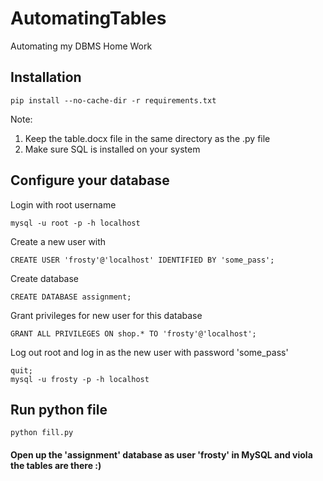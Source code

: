 # AutomatingTables
Automating my DBMS Home Work


## Installation
```
pip install --no-cache-dir -r requirements.txt
```
Note: 
1.  Keep the table.docx file in the same directory as the .py file
2.  Make sure SQL is installed on your system

## Configure your database
Login with root username
```
mysql -u root -p -h localhost
```
Create a new user with
```
CREATE USER 'frosty'@'localhost' IDENTIFIED BY 'some_pass';
```
Create database
```
CREATE DATABASE assignment;
```
Grant privileges for new user for this database
```
GRANT ALL PRIVILEGES ON shop.* TO 'frosty'@'localhost';
```
Log out root and log in as the new user with password 'some_pass'
```
quit;
mysql -u frosty -p -h localhost
```
## Run python file
```
python fill.py
```


#### Open up the 'assignment' database as user 'frosty' in MySQL and viola the tables are there :)








